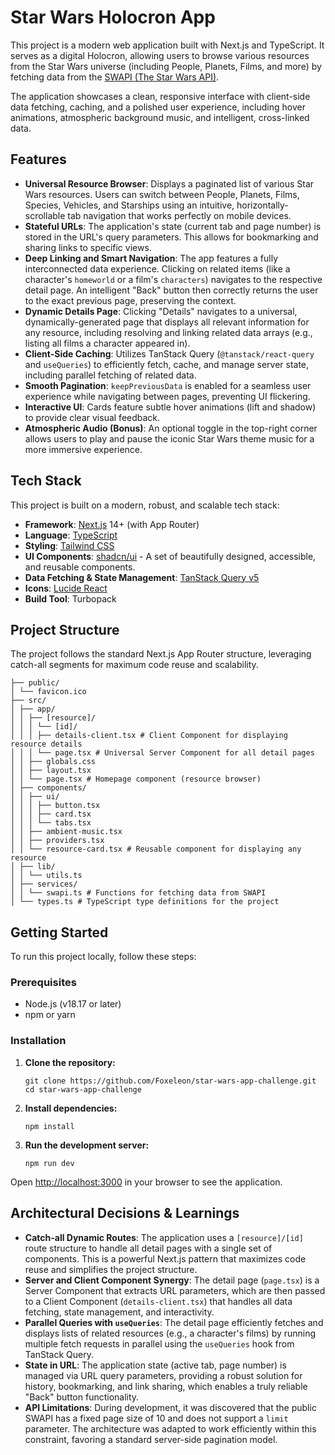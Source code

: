 # Star Wars Holocron App

This project is a modern web application built with Next.js and TypeScript. It serves as a digital Holocron, allowing users to browse various resources from the Star Wars universe (including People, Planets, Films, and more) by fetching data from the [SWAPI (The Star Wars API)](https://swapi.py4e.com/).

The application showcases a clean, responsive interface with client-side data fetching, caching, and a polished user experience, including hover animations, atmospheric background music, and intelligent, cross-linked data.

## Features

- **Universal Resource Browser**: Displays a paginated list of various Star Wars resources. Users can switch between People, Planets, Films, Species, Vehicles, and Starships using an intuitive, horizontally-scrollable tab navigation that works perfectly on mobile devices.
- **Stateful URLs**: The application's state (current tab and page number) is stored in the URL's query parameters. This allows for bookmarking and sharing links to specific views.
- **Deep Linking and Smart Navigation**: The app features a fully interconnected data experience. Clicking on related items (like a character's `homeworld` or a film's `characters`) navigates to the respective detail page. An intelligent "Back" button then correctly returns the user to the exact previous page, preserving the context.
- **Dynamic Details Page**: Clicking "Details" navigates to a universal, dynamically-generated page that displays all relevant information for any resource, including resolving and linking related data arrays (e.g., listing all films a character appeared in).
- **Client-Side Caching**: Utilizes TanStack Query (`@tanstack/react-query` and `useQueries`) to efficiently fetch, cache, and manage server state, including parallel fetching of related data.
- **Smooth Pagination**: `keepPreviousData` is enabled for a seamless user experience while navigating between pages, preventing UI flickering.
- **Interactive UI**: Cards feature subtle hover animations (lift and shadow) to provide clear visual feedback.
- **Atmospheric Audio (Bonus)**: An optional toggle in the top-right corner allows users to play and pause the iconic Star Wars theme music for a more immersive experience.

## Tech Stack

This project is built on a modern, robust, and scalable tech stack:

- **Framework**: [Next.js](https://nextjs.org/) 14+ (with App Router)
- **Language**: [TypeScript](https://www.typescriptlang.org/)
- **Styling**: [Tailwind CSS](https://tailwindcss.com/)
- **UI Components**: [shadcn/ui](https://ui.shadcn.com/) - A set of beautifully designed, accessible, and reusable components.
- **Data Fetching & State Management**: [TanStack Query v5](https://tanstack.com/query/latest)
- **Icons**: [Lucide React](https://lucide.dev/)
- **Build Tool**: Turbopack

## Project Structure

The project follows the standard Next.js App Router structure, leveraging catch-all segments for maximum code reuse and scalability.

```
├── public/
│ └── favicon.ico
├── src/
│ ├── app/
│ │ ├── [resource]/
│ │ │ └── [id]/
│ │ │ ├── details-client.tsx # Client Component for displaying resource details
│ │ │ └── page.tsx # Universal Server Component for all detail pages
│ │ ├── globals.css
│ │ ├── layout.tsx
│ │ └── page.tsx # Homepage component (resource browser)
│ ├── components/
│ │ ├── ui/
│ │ │ ├── button.tsx
│ │ │ ├── card.tsx
│ │ │ └── tabs.tsx
│ │ ├── ambient-music.tsx
│ │ ├── providers.tsx
│ │ └── resource-card.tsx # Reusable component for displaying any resource
│ ├── lib/
│ │ └── utils.ts
│ ├── services/
│ │ └── swapi.ts # Functions for fetching data from SWAPI
│ └── types.ts # TypeScript type definitions for the project
```

## Getting Started

To run this project locally, follow these steps:

### Prerequisites

- Node.js (v18.17 or later)
- npm or yarn

### Installation

1.  **Clone the repository:**
    ```
    git clone https://github.com/Foxeleon/star-wars-app-challenge.git
    cd star-wars-app-challenge
    ```

2.  **Install dependencies:**
    ```
    npm install
    ```

3.  **Run the development server:**
    ```
    npm run dev
    ```

Open [http://localhost:3000](http://localhost:3000) in your browser to see the application.

## Architectural Decisions & Learnings

- **Catch-all Dynamic Routes**: The application uses a `[resource]/[id]` route structure to handle all detail pages with a single set of components. This is a powerful Next.js pattern that maximizes code reuse and simplifies the project structure.
- **Server and Client Component Synergy**: The detail page (`page.tsx`) is a Server Component that extracts URL parameters, which are then passed to a Client Component (`details-client.tsx`) that handles all data fetching, state management, and interactivity.
- **Parallel Queries with `useQueries`**: The detail page efficiently fetches and displays lists of related resources (e.g., a character's films) by running multiple fetch requests in parallel using the `useQueries` hook from TanStack Query.
- **State in URL**: The application state (active tab, page number) is managed via URL query parameters, providing a robust solution for history, bookmarking, and link sharing, which enables a truly reliable "Back" button functionality.
- **API Limitations**: During development, it was discovered that the public SWAPI has a fixed page size of 10 and does not support a `limit` parameter. The architecture was adapted to work efficiently within this constraint, favoring a standard server-side pagination model.